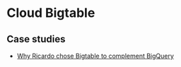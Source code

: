 # Cloud Bigtable

## Case studies
- [Why Ricardo chose Bigtable to complement BigQuery](https://cloud.google.com/blog/products/databases/choosing-cloud-native-bigtable-to-save-data-warehouse-costs)
